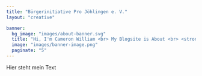 ```yaml
---
title: "Bürgerinitiative Pro Jöhlingen e. V."
layout: "creative"

banner:
  bg_image: "images/about-banner.svg"
  title: "Hi, I'm Cameron William <br> My Blogsite is About <br> <strong>Website & Development</strong>"
  image: "images/banner-image.png"
  paginate: "5"
---
```


Hier steht mein Text